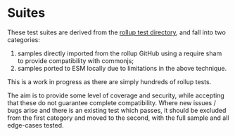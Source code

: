 # Suites

These test suites are derived from the
[rollup test directory](https://github.com/rollup/rollup/tree/master/test), and
fall into two categories:

1. samples directly imported from the rollup GitHub using a require sham to
   provide compatibility with commonjs;
2. samples ported to ESM locally due to limitations in the above technique.

This is a work in progress as there are simply hundreds of rollup tests.

The aim is to provide some level of coverage and security, while accepting that
these do not guarantee complete compatibility. Where new issues / bugs arise and
there is an existing test which passes, it should be excluded from the first
category and moved to the second, with the full sample and all edge-cases
tested.
